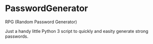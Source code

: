 # PasswordGenerator
RPG (Random Password Generator)

Just a handy little Python 3 script to quickly and easity generate strong passwords.
